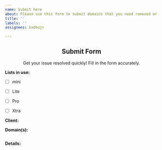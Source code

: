 ```yaml
---
name: Submit here
about: Please use this form to submit domains that you need removed or blocked.
title: ''
labels: ''
assignees: badmojr

---
```


</p></p>
<h2 align="center">Submit Form</h2>
<div align="center">
  Get your issue resolved quickly! Fill in the form accurately.
</div>


<!----------------------
Type `x` in between `[ ]` and make sure there isn't any space between brackets. 
example: Type like this - `[x]` 
------------------------------>
**Lists in use:**
- [ ] mini
- [ ] Lite
- [ ] Pro
- [ ] Xtra


<!----------------------
Type the name of the adblock client with which you use the lists.
example: NextDNS, Pi-hole, AdGuardHome, etc
------------------------------>
**Client:** 
<!----- Type before this tag ----->


<!----------------------
Type the domains between ``` tags, one domain per line.
------------------------------>
**Domain(s):**
```

```


<!----------------------
Please describe the issue with as much detail as necessary.
Step by step instructions and screenshots are highly appreciated!
------------------------------>
**Details:**



<!----- Type before this tag ----->
